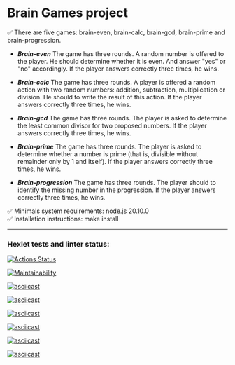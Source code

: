 # Brain Games project

:white_check_mark: There are five games: brain-even, brain-calc, brain-gcd, brain-prime and brain-progression.    

- ***Brain-even***
  The game has three rounds. A random number is offered to the player. He should determine whether it is even. And answer "yes" or "no" accordingly. If the player answers correctly three times, he wins.
  
- ***Brain-calc***
The game has three rounds. A player is offered a random action with two random numbers: addition, subtraction, multiplication or division. He should to write the result of this action. If the player answers correctly three times, he wins.

- ***Brain-gcd***
  The game has three rounds. The player is asked to determine the least common divisor for two proposed numbers. If the player answers correctly three times, he wins.
  
- ***Brain-prime***
  The game has three rounds. The player is asked to determine whether a number is prime (that is, divisible without remainder only by 1 and itself). If the player answers correctly three times, he wins.
  
- ***Brain-progression***
  The game has three rounds. The player should to identify the missing number in the progression. If the player answers correctly three times, he wins.
  

:white_check_mark: Minimals system requirements: node.js 20.10.0    
:white_check_mark: Installation instructions: make install    
____
### Hexlet tests and linter status:

[![Actions Status](https://github.com/SunrayFrei/frontend-project-44/actions/workflows/hexlet-check.yml/badge.svg)](https://github.com/SunrayFrei/frontend-project-44/actions)

[![Maintainability](https://api.codeclimate.com/v1/badges/c9661ae5ed6be588ccff/maintainability)](https://codeclimate.com/github/SunrayFrei/frontend-project-44/maintainability)

[![asciicast](https://asciinema.org/a/3Z0Rz3qBMbGOMqHW00gPXIDbJ.svg)](https://asciinema.org/a/3Z0Rz3qBMbGOMqHW00gPXIDbJ)

[![asciicast](https://asciinema.org/a/kzUjRojloClDgQAF6h4Qid8aP.svg)](https://asciinema.org/a/kzUjRojloClDgQAF6h4Qid8aP)

[![asciicast](https://asciinema.org/a/0wZCRrfUDyvkufxgTsPpJvkib.svg)](https://asciinema.org/a/0wZCRrfUDyvkufxgTsPpJvkib)

[![asciicast](https://asciinema.org/a/hnJvyQnRtVAmcrXw27qmXEXgt.svg)](https://asciinema.org/a/hnJvyQnRtVAmcrXw27qmXEXgt)

[![asciicast](https://asciinema.org/a/Z1O0PlNkI0RZ0gNf4WISTl0Zi.svg)](https://asciinema.org/a/Z1O0PlNkI0RZ0gNf4WISTl0Zi)

[![asciicast](https://asciinema.org/a/PfWjjHCbMpnfbHMAEI03L8Z92.svg)](https://asciinema.org/a/PfWjjHCbMpnfbHMAEI03L8Z92)
